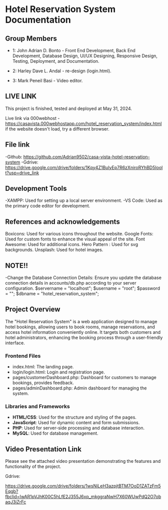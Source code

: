 # Hotel Reservation System Documentation

## Group Members

- 1: John Adrian D. Bonto - Front End Development, Back End Development, Database Design, UI/UX Designing, Responsive Design, Testing, Deployment, and Documentation.

- 2: Harley Dave L. Andal - re-design (login.html).
- 3: Mark Peneil Basi - Video editor.

## LIVE LINK
This project is finished, tested and deployed at May 31, 2024.

Live link via 000webhost - https://casavista.000webhostapp.com/hotel_reservation_system/index.html
if the website doesn't load, try a different browser.

## File link
 -Github: https://github.com/Adrian9502/casa-vista-hotel-reservation-system
 -Gdrive: https://drive.google.com/drive/folders/1Kpy4Z1BulyEp7R6zXniroRYhBD5Ioolt?usp=drive_link

## Development Tools

-XAMPP: Used for setting up a local server environment.
-VS Code: Used as the primary code editor for development.

## References and acknowledgements

Boxicons: Used for various icons throughout the website.
Google Fonts: Used for custom fonts to enhance the visual appeal of the site.
Font Awesome: Used for additional icons.
Hero Pattern : Used for svg backgrounds.
Unsplash: Used for hotel images.

## NOTE!!
-Change the Database Connection Details: Ensure you update the database connection details in accounts/db.php according to your server configuration.
  $servername = "localhost";
  $username = "root";
  $password = "";
  $dbname = "hotel_reservation_system";

## Project Overview

The "Hotel Reservation System" is a web application designed to manage hotel bookings, allowing users to book rooms, manage reservations, and access hotel information conveniently online. It targets both customers and hotel administrators, enhancing the booking process through a user-friendly interface.

### Frontend Files

- index.html: The landing page.
- login/login.html: Login and registration page.
- pages/customerDashboard.php: Dashboard for customers to manage bookings, provides feedback.
- pages/adminDashboard.php: Admin dashboard for managing the system.

### Libraries and Frameworks

- **HTML/CSS**: Used for the structure and styling of the pages.
- **JavaScript**: Used for dynamic content and form submissions.
- **PHP**: Used for server-side processing and database interaction.
- **MySQL**: Used for database management.

## Video Presentation Link

Please see the attached video presentation demonstrating the features and functionality of the project.

Gdrive:

https://drive.google.com/drive/folders/1wsNiLeH3azpjtBTM7OoD1ZATzFm5Eqgb?fbclid=IwAR1pVJhK00C5hLfE2J355J6xp_mkggraNwH7X60WUwPdQ2O7obaqJ3iZrFc

